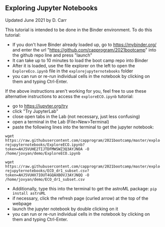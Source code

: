 ## Exploring Jupyter Notebooks

Updated June 2021 by D. Carr

This tutorial is intended to be done in the Binder environment. To do this tutorial:
 * If you don't have Binder already loaded up, go to https://mybinder.org/ and enter the url "https://github.com/capprogram/2021bootcamp" into the github repo line and press "launch"
 * It can take up to 10 minutes to load the boot camp repo into Binder
 * After it is loaded, use the file explorer on the left to open the `ExploreEco.ipynb` file in the `explorejupyternotebooks` folder
 * you can run or re-run individual cells in the notebook by clicking on them and typing Ctrl-Enter. 

If the above instructions aren't working for you, feel free to use these alternative instructions to access the `exploreECO.ipynb` tutorial:


 * go to https://jupyter.org/try
 * click "Try JupyterLab"
 * close open tabs in the Lab (not necessary, just less confusing)
 * open a terminal in the Lab (File>New>Terminal)
 * paste the following lines into the terminal to get the jupyter notebook:<br/>
  
  `wget https://raw.githubusercontent.com/capprogram/2021bootcamp/master/explorejupyternotebooks/ExploreECO.ipynb?token=AHJ5VUHE2TIJTDFMWSWZ3Q3AYJNOA -O /home/jovyan/demo/ExploreECO.ipynb`
 
  `wget https://raw.githubusercontent.com/capprogram/2021bootcamp/master/explorejupyternotebooks/ECO_dr1_subset.csv?token=AHJ5VUHX7IOUT4GQAXBOVJ3AYJNQQ -O /home/jovyan/demo/ECO_dr1_subset.csv`
 
 * Additionally, type this into the terminal to get the astroML package: `pip install astroML`
 * if necessary, click the refresh page (curled arrow) at the top of the webpage
 * launch the jupyter notebook by double clicking on it
 * you can run or re-run individual cells in the notebook by clicking on them and typing Ctrl-Enter.
